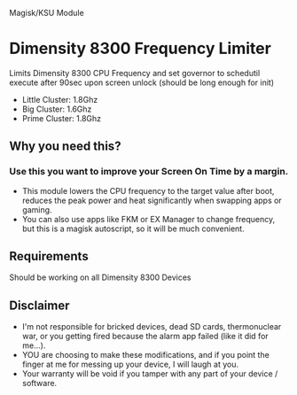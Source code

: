 Magisk/KSU Module

# Dimensity 8300 Frequency Limiter
Limits Dimensity 8300 CPU Frequency and set governor to schedutil\
execute after 90sec upon screen unlock (should be long enough for init)
- Little Cluster: 1.8Ghz
- Big Cluster: 1.6Ghz
- Prime Cluster: 1.8Ghz

## Why you need this?
### Use this you want to improve your Screen On Time by a margin.

- This module lowers the CPU frequency to the target value after boot, reduces the peak power and heat significantly when swapping apps or gaming.
- You can also use apps like FKM or EX Manager to change frequency, but this is a magisk autoscript, so it will be much convenient.

## Requirements
Should be working on all Dimensity 8300 Devices

## Disclaimer
* I'm not responsible for bricked devices, dead SD cards, thermonuclear war, or you getting fired because the alarm app failed (like it did for me...).
* YOU are choosing to make these modifications, and if you point the finger at me for messing up your device, I will laugh at you.
* Your warranty will be void if you tamper with any part of your device / software.
